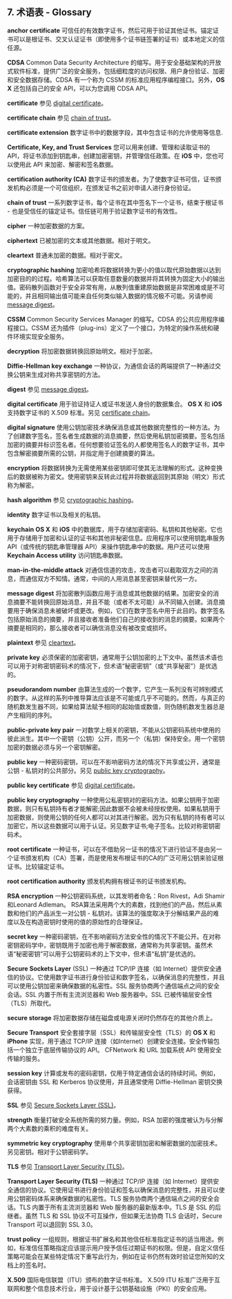 ## 7. 术语表 - Glossary
**anchor certificate** 可信任的有效数字证书，然后可用于验证其他证书。锚定证书可以是根证书、交叉认证证书（即使用多个证书链签署的证书）或本地定义的信任源。

**CDSA** Common Data Security Architecture 的缩写。用于安全基础架构的开放式软件标准，提供广泛的安全服务，包括细粒度的访问权限、用户身份验证、加密和安全数据存储。CDSA 有一个称为 CSSM 的标准应用程序编程接口。另外，**OS X** 还包括自己的安全 API，可以为您调用 CDSA API。

**certificate**  参见 [digital certificate](https://developer.apple.com/library/content/documentation/Security/Conceptual/cryptoservices/Glossary/Glossary.html#//apple_ref/doc/uid/TP40011172-CH206-CHDIGGDE)。

**certificate chain**  参见 [chain of trust](https://developer.apple.com/library/content/documentation/Security/Conceptual/cryptoservices/Glossary/Glossary.html#//apple_ref/doc/uid/TP40011172-CH206-SW1)。

**certificate extension** 数字证书中的数据字段，其中包含证书的允许使用等信息.

**Certificate, Key, and Trust Services** 您可以用来创建、管理和读取证书的 API，将证书添加到钥匙串，创建加密密钥，并管理信任政策。在 **iOS** 中，您也可以使用此 API 来加密、解密和签名数据。

**certification authority (CA)** 数字证书的颁发者。为了使数字证书可信，证书颁发机构必须是一个可信组织，在颁发证书之前对申请人进行身份验证。

**chain of trust**  一系列数字证书，每个证书在其中签名下一个证书，结束于根证书 - 也是受信任的锚定证书。信任链可用于验证数字证书的有效性。

**cipher**  一种加密数据的方案。

**ciphertext**  已被加密的文本或其他数据。相对于明文。

**cleartext**  普通未加密的数据。相对于密文。

**cryptographic hashing** 加密哈希将数据转换为更小的值以取代原始数据以达到加密目的的过程。哈希算法可以获取任意数量的数据并将其转换为固定大小的输出值。密码散列函数对于安全非常有用，从散列值重建原始数据是非常困难或是不可能的，并且相同输出值可能来自任何类似输入数据的情况极不可能。另请参阅 [message digest](https://developer.apple.com/library/content/documentation/Security/Conceptual/cryptoservices/Glossary/Glossary.html#//apple_ref/doc/uid/TP40011172-CH206-CHDFBBJC)。


**CSSM** Common Security Services Manager 的缩写。CDSA 的公共应用程序编程接口。CSSM 还为插件（plug-ins）定义了一个接口，为特定的操作系统和硬件环境实现安全服务。

**decryption**  将加密数据转换回原始明文。相对于加密。

**Diffie-Hellman key exchange**  一种协议，为通信会话的两端提供了一种通过交换公钥来生成对称共享密钥的方法。

**digest**  参见 [message digest](https://developer.apple.com/library/content/documentation/Security/Conceptual/cryptoservices/Glossary/Glossary.html#//apple_ref/doc/uid/TP40011172-CH206-CHDFBBJC)。

**digital certificate** 用于验证持证人或证书发送人身份的数据集合。 **OS X** 和 **iOS** 支持数字证书的 X.509 标准。另见 [certificate chain](https://developer.apple.com/library/content/documentation/Security/Conceptual/cryptoservices/Glossary/Glossary.html#//apple_ref/doc/uid/TP40011172-CH206-CHDEEGHC)。

**digital signature**  使用公钥加密技术确保消息或其他数据完整性的一种方法。为了创建数字签名，签名者生成数据的消息摘要，然后使用私钥加密摘要。签名包括加密的摘要并标识签名者。任何想要验证签名的人都使用签名人的数字证书，其中包含解密摘要所需的公钥，并指定用于创建摘要的算法。

**encryption** 将数据转换为无需使用某些密钥即可使其无法理解的形式。这种变换后的数据被称为密文。使用密钥来反转此过程并将数据返回到其原始（明文）形式称为解密。

**hash algorithm**  参见 [cryptographic hashing](https://developer.apple.com/library/content/documentation/Security/Conceptual/cryptoservices/Glossary/Glossary.html#//apple_ref/doc/uid/TP40011172-CH206-SW12)。

**identity** 数字证书以及相关的私钥。

**keychain** **OS X** 和 **iOS** 中的数据库，用于存储加密密码、私钥和其他秘密。它也用于存储用于加密和认证的证书和其他非秘密信息。应用程序可以使用钥匙串服务 API（或传统的钥匙串管理器 API）来操作钥匙串中的数据。用户还可以使用 **Keychain Access utility** 访问钥匙串数据。

**man-in-the-middle attack** 对通信信道的攻击，攻击者可以截取双方之间的消息，而通信双方不知情。通常，中间的人用消息甚至密钥来替代另一方。

**message digest** 将加密散列函数应用于消息或其他数据的结果。加密安全的消息摘要不能转换回原始消息，并且不能（或者不太可能）从不同输入创建。消息摘要用于确保消息未被破坏或更改。例如，它们在数字签名中用于此目的。数字签名包括原始消息的摘要，并且接收者准备他们自己的接收到的消息的摘要。如果两个摘要是相同的，那么接收者可以确信消息没有被改变或损坏。

**plaintext**  参见 [cleartext](https://developer.apple.com/library/content/documentation/Security/Conceptual/cryptoservices/Glossary/Glossary.html#//apple_ref/doc/uid/TP40011172-CH206-SW69)。

**private key** 必须保密的加密密钥，通常用于公钥加密的上下文中。虽然该术语也可以用于对称密钥密码术的情况下，但术语“秘密密钥”（或“共享秘密”）是优选的。

**pseudorandom number** 由算法生成的一个数字，它产生一系列没有可辨别模式的数字。从这样的系列中推导算法应该是不可能或几乎不可能的。然而，与真正的随机数发生器不同，如果给算法赋予相同的起始值或数值，则伪随机数发生器总是产生相同的序列。

**public-private key pair** 一对数学上相关的密钥，不能从公钥密码系统中使用的彼此派生。其中一个密钥（公钥）公开，而另一个（私钥）保持安全。用一个密钥加密的数据必须与另一个密钥解密。

**public key** 一种密码密钥，可以在不影响密码方法的情况下共享或公开，通常是公钥 - 私钥对的公共部分。另见 [public key cryptography](https://developer.apple.com/library/content/documentation/Security/Conceptual/cryptoservices/Glossary/Glossary.html#//apple_ref/doc/uid/TP40011172-CH206-CHDEBGIJ)。

**public key certificate**  参见 [digital certificate](https://developer.apple.com/library/content/documentation/Security/Conceptual/cryptoservices/Glossary/Glossary.html#//apple_ref/doc/uid/TP40011172-CH206-CHDIGGDE)。

**public key cryptography** 一种使用公私密钥对的密码方法。如果公钥用于加密数据，则只有私钥持有者才能解密;因此数据不会被未经授权使用。如果私钥用于加密数据，则使用公钥的任何人都可以对其进行解密。因为只有私钥的持有者可以加密它，所以这些数据可以用于认证。另见数字证书;电子签名。比较对称密钥密码术。

**root certificate** 一种证书，可以在不借助另一证书的情况下进行验证不是由另一个证书颁发机构（CA）签署，而是使用发布根证书的CA的广泛可用公钥来验证根证书。比较锚定证书。

**root certification authority** 颁发机构拥有根证书的证书颁发机构。

**RSA encryption** 一种公钥密码系统，以其发明者命名：Ron Rivest，Adi Shamir和Leonard Adleman。 RSA算法采用两个大的素数，找到他们的产品，然后从素数和他们的产品派生一对公钥 - 私钥对。该算法的强度取决于分解结果产品的难度以及在构造密钥时使用的值的原始性的合理保证。

**secret key** 一种密码密钥，在不影响密码方法安全性的情况下不能公开。在对称密钥密码学中，密钥既用于加密也用于解密数据，通常称为共享密钥。虽然术语“秘密密钥”可以用于公钥密码术的上下文中，但术语“私钥”是优选的。

**Secure Sockets Layer** (SSL)  一种通过 TCP/IP 连接（如 Internet）提供安全通信的协议。它使用数字证书进行身份验证和数字签名，以确保消息的完整性，并且可以使用公钥加密来确保数据的私密性。SSL 服务协商两个通信端点之间的安全会话。SSL 内置于所有主流浏览器和 Web 服务器中。SSL 已被传输层安全性（TLS）所取代。

**secure storage** 将加密数据存储在磁盘或电源关闭时仍然存在的其他介质上。

**Secure Transport** 安全套接字层（SSL）和传输层安全性（TLS）的 **OS X** 和 **iPhone** 实现，用于通过 TCP/IP 连接（如Internet）创建安全连接。安全传输包括一个独立于底层传输协议的 API。 CFNetwork 和 URL 加载系统 API 使用安全传输的服务。

**session key** 计算或发布的密码密钥，仅用于特定通信会话的持续时间。例如，会话密钥由 SSL 和 Kerberos 协议使用，并且通常使用 Diffie-Hellman 密钥交换获得。

**SSL**  参见 [Secure Sockets Layer (SSL)](https://developer.apple.com/library/content/documentation/Security/Conceptual/cryptoservices/Glossary/Glossary.html#//apple_ref/doc/uid/TP40011172-CH206-CHDIGJEH)。

**strength** 衡量打破安全系统所需的努力量。例如，RSA 加密的强度被认为与分解两个大素数的乘积的难度有关。

**symmetric key cryptography** 使用单个共享密钥加密和解密数据的加密技术。另见密钥。相对于公钥密码学。

**TLS** 参见 [Transport Layer Security (TLS)](https://developer.apple.com/library/content/documentation/Security/Conceptual/cryptoservices/Glossary/Glossary.html#//apple_ref/doc/uid/TP40011172-CH206-CHDDHJGA)。

**Transport Layer Security (TLS)** 一种通过 TCP/IP 连接（如 Internet）提供安全通信的协议。它使用证书进行身份验证和签名以确保消息的完整性，并且可以使用公钥密码体系来确保数据的私密性。TLS 服务协商两个通信端点之间的安全会话。TLS 内置于所有主流浏览器和 Web 服务器的最新版本中。TLS 是 SSL 的后继者。虽然 TLS 和 SSL 协议不可互操作，但如果无法协商 TLS 会话时，Secure Transport 可以退回到 SSL 3.0。

**trust policy** 一组规则，根据证书扩展名和其他信任标准指定证书的适当用途。例如，标准信任策略指定应该提示用户授予信任过期证书的权限。但是，自定义信任策略可能会在某些特定情况下重写此行为，例如在证书仍然有效时验证您所知的文档上的签名时。

**X.509** 国际电信联盟（ITU）颁布的数字证书标准。 X.509 ITU 标准广泛用于互联网和整个信息技术行业，用于设计基于公钥基础设施（PKI）的安全应用。

